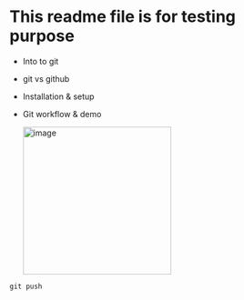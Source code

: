 # This readme file is for testing purpose
* Into to git
* git vs github
* Installation & setup
* Git workflow & demo
  
  <img width="260" alt="image" src="https://github.com/kirandate/first-contributions/assets/108939662/a44599ac-8071-4bd8-b67c-05b647ed96bd">
```
git push
```
